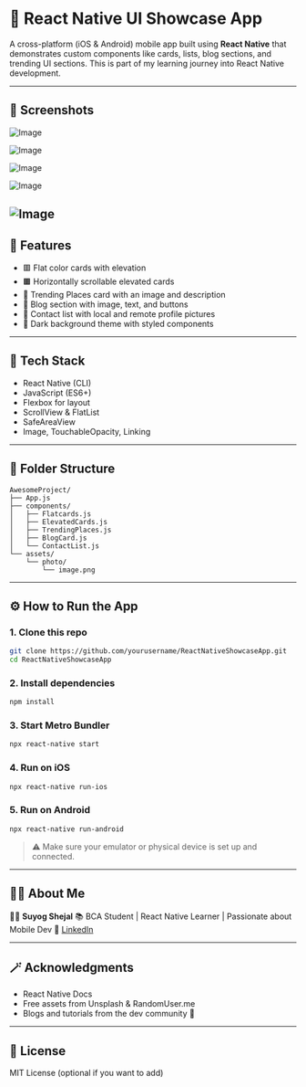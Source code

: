 # 📱 React Native UI Showcase App

A cross-platform (iOS & Android) mobile app built using **React Native** that demonstrates custom components like cards, lists, blog sections, and trending UI sections. This is part of my learning journey into React Native development.

---
## 📸 Screenshots


![Image](https://github.com/user-attachments/assets/d226634c-c497-46cf-b85c-c7c7c18a9ef3)

![Image](https://github.com/user-attachments/assets/6ea15227-d9df-44ff-84e7-a5d73618dc8b)


![Image](https://github.com/user-attachments/assets/3d6380b5-9e31-40bd-acaa-b7ba663e5870)

![Image](https://github.com/user-attachments/assets/d9329622-6d3e-4630-84ca-17dcd55cd687)

![Image](https://github.com/user-attachments/assets/6e4c3125-cceb-45ac-a86a-2b60e887c564)
---

## 🚀 Features

* 🟥 Flat color cards with elevation
* 🟫 Horizontally scrollable elevated cards
* 🏨 Trending Places card with an image and description
* 🧾 Blog section with image, text, and buttons
* 👤 Contact list with local and remote profile pictures
* 🌙 Dark background theme with styled components

---

## 🔧 Tech Stack

* React Native (CLI)
* JavaScript (ES6+)
* Flexbox for layout
* ScrollView & FlatList
* SafeAreaView
* Image, TouchableOpacity, Linking

---

## 📂 Folder Structure

```
AwesomeProject/
├── App.js
├── components/
│   ├── Flatcards.js
│   ├── ElevatedCards.js
│   ├── TrendingPlaces.js
│   ├── BlogCard.js
│   └── ContactList.js
└── assets/
    └── photo/
        └── image.png
```

---



## ⚙️ How to Run the App

### 1. Clone this repo

```bash
git clone https://github.com/yourusername/ReactNativeShowcaseApp.git
cd ReactNativeShowcaseApp
```

### 2. Install dependencies

```bash
npm install
```

### 3. Start Metro Bundler

```bash
npx react-native start
```

### 4. Run on iOS

```bash
npx react-native run-ios
```

### 5. Run on Android

```bash
npx react-native run-android
```

> ⚠️ Make sure your emulator or physical device is set up and connected.

---

## 🙋‍♂️ About Me

👨‍💻 **Suyog Shejal**
📚 BCA Student | React Native Learner | Passionate about Mobile Dev
🔗 [LinkedIn](https://www.linkedin.com/in/suyog-shejal-8637a3316/)

---

## 🪄 Acknowledgments

* React Native Docs
* Free assets from Unsplash & RandomUser.me
* Blogs and tutorials from the dev community 🙏

---

## 📃 License

MIT License (optional if you want to add)

